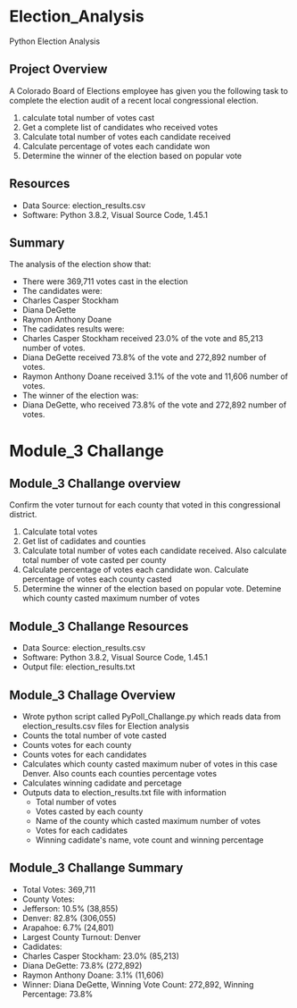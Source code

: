 # Election_Analysis
Python Election Analysis

## Project Overview
A Colorado Board of Elections employee has given you the following task to complete the election audit of a recent local congressional election.

 1. calculate total number of votes cast
 2. Get a complete list of candidates who received votes
 3. Calculate total number of votes each candidate received
 4. Calculate percentage of votes each candidate won
 5. Determine the winner of the election based on popular vote
 
## Resources
* Data Source: election_results.csv
* Software: Python 3.8.2, Visual Source Code, 1.45.1

## Summary
The analysis of the election show that:
* There were 369,711 votes cast in the election
* The candidates were:
 * Charles Casper Stockham
 * Diana DeGette
 * Raymon Anthony Doane
* The cadidates results were:
 * Charles Casper Stockham received 23.0% of the vote and 85,213 number of votes.
 * Diana DeGette received 73.8% of the vote and 272,892 number of votes.
 * Raymon Anthony Doane received 3.1% of the vote and 11,606 number of votes.
* The winner of the election was:
 * Diana DeGette, who received 73.8% of the vote and 272,892 number of votes.



# Module_3 Challange

## Module_3 Challange overview
Confirm the voter turnout for each county that voted in this congressional district.
1. Calculate total votes
2. Get list of cadidates and counties
3. Calculate total number of votes each candidate received. Also calculate total number of vote casted per county
4. Calculate percentage of votes each candidate won. Calculate percentage of votes each county casted
5. Determine the winner of the election based on popular vote. Detemine which county casted maximum number of votes

## Module_3 Challange Resources
* Data Source: election_results.csv
* Software: Python 3.8.2, Visual Source Code, 1.45.1
* Output file: election_results.txt

## Module_3 Challage Overview
* Wrote python script called PyPoll_Challange.py which reads data from election_results.csv files for Election analysis
* Counts the total number of vote casted
* Counts votes for each county 
* Counts votes for each candidates
* Calculates which county casted maximum nuber of votes in this case Denver. Also counts each counties percentage votes
* Calculates winning cadidate and percetage
* Outputs data to election_results.txt file with information
  * Total number of votes
  * Votes casted by each county
  * Name of the county which casted maximum number of votes
  * Votes for each cadidates
  * Winning cadidate's name, vote count and winning percentage  
  
## Module_3 Challange Summary
* Total Votes: 369,711
* County Votes:
 * Jefferson: 10.5% (38,855)
 * Denver: 82.8% (306,055)
 * Arapahoe: 6.7% (24,801)
* Largest County Turnout: Denver
* Cadidates:
 * Charles Casper Stockham: 23.0% (85,213)
 * Diana DeGette: 73.8% (272,892)
 * Raymon Anthony Doane: 3.1% (11,606)
* Winner: Diana DeGette, Winning Vote Count: 272,892, Winning Percentage: 73.8%








